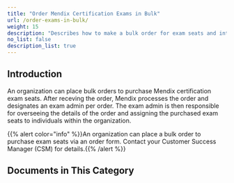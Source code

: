 ```yaml
---
title: "Order Mendix Certification Exams in Bulk"
url: /order-exams-in-bulk/
weight: 15
description: "Describes how to make a bulk order for exam seats and introduce the documents in this category."
no_list: false
description_list: true
---
```


## Introduction

An organization can place bulk orders to purchase Mendix certification exam seats. After receving the order, Mendix processes the order and designates an exam admin per order. The exam admin is then responsible for overseeing the details of the order and assigning the purchased exam seats to individuals within the organization.

{{% alert color="info" %}}An organization can place a bulk order to purchase exam seats via an order form. Contact your Customer Success Manager (CSM) for details.{{% /alert %}}

## Documents in This Category




